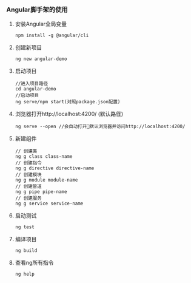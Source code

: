 ### Angular脚手架的使用
1. 安装Angular全局变量
    ```
    npm install -g @angular/cli
    ```
2. 创建新项目
    ```
    ng new angular-demo
    ```
3. 启动项目
    ```
    //进入项目路径
    cd angular-demo
    //启动项目
    ng serve/npm start(对照package.json配置)
    ```
4. 浏览器打开http://localhost:4200/ (默认路径)
    ```
    ng serve --open //会自动打开默认浏览器并访问http://localhost:4200/ 
    ```
5. 新建组件
    ```
    // 创建类  
    ng g class class-name   
    // 创建指令  
    ng g directive directive-name   
    // 创建模块  
    ng g module module-name   
    // 创建管道  
    ng g pipe pipe-name   
    // 创建服务  
    ng g service service-name
    ```
6. 启动测试
    ```
    ng test
    ```
7. 编译项目
    ```
    ng build
    ```
8. 查看ng所有指令
    ```
    ng help
    ```


